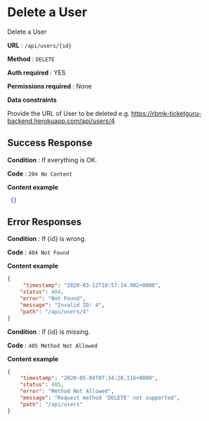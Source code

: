 # Delete a User

Delete a User

**URL** : `/api/users/{id}`

**Method** : `DELETE`

**Auth required** : YES

**Permissions required** : None

**Data constraints**

Provide the URL of User to be deleted e.g. https://rbmk-ticketguru-backend.herokuapp.com/api/users/4


## Success Response

**Condition** : If everything is OK.

**Code** : `204 No Content`

**Content example**

```json
 {}
```

## Error Responses

**Condition** : If {id} is wrong.

**Code** : `404 Not Found`

**Content example**

```json
{
     "timestamp": "2020-03-12T10:57:14.902+0000",
    "status": 404,
    "error": "Not Found",
    "message": "Invalid ID: 4",
    "path": "/api/users/4"
}
```
**Condition** : If {id} is missing.

**Code** : `405 Method Not Allowed`

**Content example**

```json
{
    "timestamp": "2020-05-04T07:34:28.116+0000",
    "status": 405,
    "error": "Method Not Allowed",
    "message": "Request method 'DELETE' not supported",
    "path": "/api/users"
}
```
